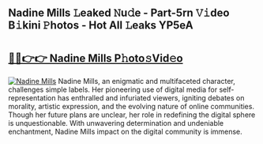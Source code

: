 ## Nadine Mills 𝙻eaked 𝙽u𝚍e - Part-5rn 𝚅𝚒deo B𝚒kini 𝙿hotos - Hot All 𝙻eaks YP5eA

# <h2><a href="http://ld3lewl.urlbe.top/?page=Nadine+Mills">🔗🔗👉👉 Nadine Mills P𝚑oto𝚜Vid𝚎o</a></h2>

[![Nadine Mills](https://i.imgur.com/eBuTRDB.gif)](http://ld3lewl.urlbe.top/?page=Nadine+Mills)
Nadine Mills, an enigmatic and multifaceted character, challenges simple labels. Her pioneering use of digital media for self-representation has enthralled and infuriated viewers, igniting debates on morality, artistic expression, and the evolving nature of online communities. Though her future plans are unclear, her role in redefining the digital sphere is unquestionable. With unwavering determination and undeniable enchantment, Nadine Mills impact on the digital community is immense.
